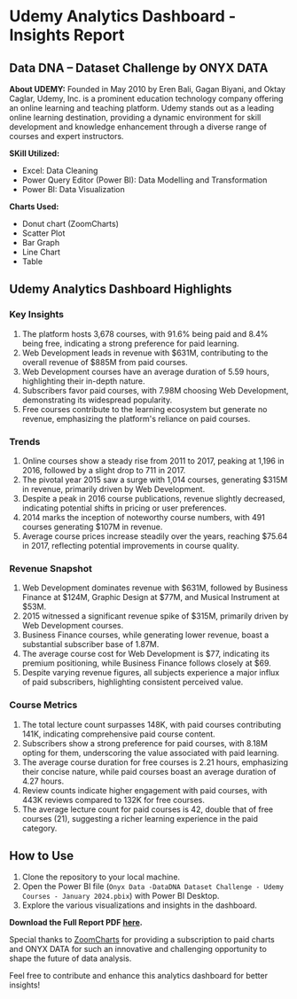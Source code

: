 # Udemy Analytics Dashboard - Insights Report

## Data DNA – Dataset Challenge by ONYX DATA

**About UDEMY:**
Founded in May 2010 by Eren Bali, Gagan Biyani, and Oktay Caglar, Udemy, Inc. is a prominent education technology company offering an online learning and teaching platform. Udemy stands out as a leading online learning destination, providing a dynamic environment for skill development and knowledge enhancement through a diverse range of courses and expert instructors.

**SKill Utilized:**
- Excel: Data Cleaning
- Power Query Editor (Power BI): Data Modelling and Transformation
- Power BI: Data Visualization

**Charts Used:**
- Donut chart (ZoomCharts)
- Scatter Plot
- Bar Graph
- Line Chart
- Table

## Udemy Analytics Dashboard Highlights

### Key Insights
1. The platform hosts 3,678 courses, with 91.6% being paid and 8.4% being free, indicating a strong preference for paid learning.
2. Web Development leads in revenue with $631M, contributing to the overall revenue of $885M from paid courses.
3. Web Development courses have an average duration of 5.59 hours, highlighting their in-depth nature.
4. Subscribers favor paid courses, with 7.98M choosing Web Development, demonstrating its widespread popularity.
5. Free courses contribute to the learning ecosystem but generate no revenue, emphasizing the platform's reliance on paid courses.

### Trends
1. Online courses show a steady rise from 2011 to 2017, peaking at 1,196 in 2016, followed by a slight drop to 711 in 2017.
2. The pivotal year 2015 saw a surge with 1,014 courses, generating $315M in revenue, primarily driven by Web Development.
3. Despite a peak in 2016 course publications, revenue slightly decreased, indicating potential shifts in pricing or user preferences.
4. 2014 marks the inception of noteworthy course numbers, with 491 courses generating $107M in revenue.
5. Average course prices increase steadily over the years, reaching $75.64 in 2017, reflecting potential improvements in course quality.

### Revenue Snapshot
1. Web Development dominates revenue with $631M, followed by Business Finance at $124M, Graphic Design at $77M, and Musical Instrument at $53M.
2. 2015 witnessed a significant revenue spike of $315M, primarily driven by Web Development courses.
3. Business Finance courses, while generating lower revenue, boast a substantial subscriber base of 1.87M.
4. The average course cost for Web Development is $77, indicating its premium positioning, while Business Finance follows closely at $69.
5. Despite varying revenue figures, all subjects experience a major influx of paid subscribers, highlighting consistent perceived value.

### Course Metrics
1. The total lecture count surpasses 148K, with paid courses contributing 141K, indicating comprehensive paid course content.
2. Subscribers show a strong preference for paid courses, with 8.18M opting for them, underscoring the value associated with paid learning.
3. The average course duration for free courses is 2.21 hours, emphasizing their concise nature, while paid courses boast an average duration of 4.27 hours.
4. Review counts indicate higher engagement with paid courses, with 443K reviews compared to 132K for free courses.
5. The average lecture count for paid courses is 42, double that of free courses (21), suggesting a richer learning experience in the paid category.

## How to Use
1. Clone the repository to your local machine.
2. Open the Power BI file (`Onyx Data -DataDNA Dataset Challenge - Udemy Courses - January 2024.pbix`) with Power BI Desktop.
3. Explore the various visualizations and insights in the dashboard.

**Download the Full Report PDF [here]([link_to_your_pdf_file](https://github.com/ysonkhiya122/Onyx-Data-Challenge--Udemy-Course-Analysis/blob/main/Onyx%20Data%20-DataDNA%20Dataset%20Challenge%20-%20Udemy%20Courses%20-%20January%202024.pdf)).**

Special thanks to [ZoomCharts](https://www.zoomcharts.com/) for providing a subscription to paid charts and ONYX DATA for such an innovative and challenging opportunity to shape the future of data analysis.

Feel free to contribute and enhance this analytics dashboard for better insights!
